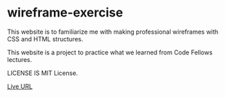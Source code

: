 # wireframe-exercise

This website is to familiarize me with making professional wireframes with CSS and HTML structures.

This website is a project to practice what we learned from Code Fellows lectures.

LICENSE IS MIT License.

[Live URL](https://mahmoud-saadeh.github.io/wirefame-exercise/index.html)

